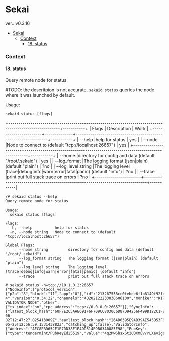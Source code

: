 # Sekai
ver.: v0.3.16
               
- [Sekai](#sekai)
    - [Context](#context)
      - [18. status](#18-status)

### Context

#### 18. status
Query remote node for status

#TODO: the descritpion is not accurate. `sekaid status` queries the node where it was launched by default.

Usage:
```
sekaid status [flags]
```
+-----------------------+-------------------------------------------------------------------------------+-----------+
|   Flags               |                                   Description                                 |   Work    |
+-----------------------+--------------+----------------------------------------------------------------+-----------+
|   --help              |help for status                                                                |   yes     |
|   --node              |Node to connect to (default "tcp://localhost:26657")                           |   yes     |
+-----------------------+-------------------------------------------------------------------------------+-----------+
|   --home              |directory for config and data (default "/root/.sekaid")                        |   yes     |
|   --log_format        |The logging format (json|plain) (default "plain")                              |   ?no     |
|   --log_level string  |The logging level (trace|debug|info|warn|error|fatal|panic) (default "info")   |   ?no     |
|   --trace             |print out full stack trace on errors                                           |   ?no     |
+-----------------------+-------------------------------------------------------------------------------+-----------|

```
/# sekaid status --help
Query remote node for status

Usage:
  sekaid status [flags]

Flags:
  -h, --help          help for status
  -n, --node string   Node to connect to (default "tcp://localhost:26657")

Global Flags:
      --home string         directory for config and data (default "/root/.sekaid")
      --log_format string   The logging format (json|plain) (default "plain")
      --log_level string    The logging level (trace|debug|info|warn|error|fatal|panic) (default "info")
      --trace               print out full stack trace on errors
```

```
# sekaid status -n=tcp://10.1.0.2:26657
{"NodeInfo":{"protocol_version":{"p2p":"8","block":"11","app":"0"},"id":"213267558cc0febde6f1b8149f92fecf16d48b38","listen_addr":"tcp://168.119.228.165:36656","network":"localnet-4","version":"0.34.22","channels":"40202122233038606100","moniker":"KIRA VALIDATOR NODE","other":{"tx_index":"on","rpc_address":"tcp://0.0.0.0:26657"}},"SyncInfo":{"latest_block_hash":"60F7E2C5AAE691F6F709CC8030C6D87D94256F499D122C1FBBA93D8242C8A116","latest_app_hash":"B264A864767D9BE51E73A560008B44B9503E9798C7EBB570FEA7B67BC75BE54F","latest_block_height":"58760","latest_block_time":"2023-06-02T12:47:27.025413009Z","earliest_block_hash":"26AD6395E9AB39AE545D53F64B2DFF4C664F55448A5A96F9963336386CFE2B3C","earliest_app_hash":"E3B0C44298FC1C149AFBF4C8996FB92427AE41E4649B934CA495991B7852B855","earliest_block_height":"1","earliest_block_time":"2023-05-25T12:56:59.153143882Z","catching_up":false},"ValidatorInfo":{"Address":"AFC8EBD65CE1E7DD38E1E4DD514E9B03A0085E98","PubKey":{"type":"tendermint/PubKeyEd25519","value":"4q2MwShsxSt2UBXmEv/rLXevigs6uln9J74uxA/XbRE="},"VotingPower":"1"}}
```